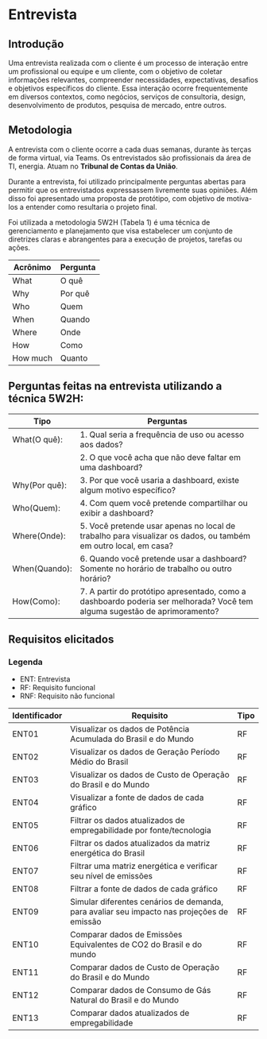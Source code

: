 # Entrevista

## Introdução

Uma entrevista realizada com o cliente é um processo de interação entre um profissional ou equipe e um cliente, com o objetivo de coletar informações relevantes, compreender necessidades, expectativas, desafios e objetivos específicos do cliente. Essa interação ocorre frequentemente em diversos contextos, como negócios, serviços de consultoria, design, desenvolvimento de produtos, pesquisa de mercado, entre outros.

## Metodologia

A entrevista com o cliente ocorre a cada duas semanas, durante às terças  de forma virtual, via Teams. 
Os entrevistados são profissionais da área de TI, energia.
Atuam no **Tribunal de Contas da União**. 

Durante a entrevista, foi utilizado principalmente perguntas abertas para 
permitir que os entrevistados expressassem livremente suas opiniões. Além disso foi apresentado uma proposta de protótipo, com objetivo de motiva-los a entender como resultaria o projeto final.


Foi utilizada a metodologia 5W2H (Tabela 1) é uma técnica de gerenciamento e planejamento que visa estabelecer um conjunto de diretrizes claras e abrangentes para a execução de projetos, tarefas ou ações. 

<center>

| Acrônimo | Pergunta |
| -------- | -------- |
| What     | O quê    |
| Why      | Por quê  |
| Who      | Quem     |
| When     | Quando   |
| Where    | Onde     |
| How      | Como     |
| How much | Quanto   |

</center>

## Perguntas feitas na entrevista utilizando a técnica 5W2H:

| Tipo          | Perguntas                                                                                                                                            |
| ------------- | ---------------------------------------------------------------------------------------------------------------------------------------------------- |
| What(O quê):  | 1. Qual seria a frequência de uso ou acesso aos dados?<br>                                            |
|               | 2. O que você acha que não deve faltar em uma dashboard?                                          |
| Why(Por quê): | 3. Por que você usaria a dashboard, existe algum motivo específico?                                              |
| Who(Quem):    | 4. Com quem você pretende compartilhar ou exibir a dashboard?                        |
| Where(Onde):  | 5. Você pretende usar apenas no local de trabalho para visualizar os dados, ou também em outro local, em casa?                                                                       |
| When(Quando): | 6. Quando você pretende usar a dashboard? Somente no horário de trabalho ou outro horário?                                                                 |
| How(Como):    | 7. A partir do protótipo apresentado, como a dashboardo poderia ser melhorada? Você tem alguma sugestão de aprimoramento? |

## Requisitos elicitados

### Legenda

- ENT: Entrevista
- RF: Requisito funcional
- RNF: Requisito não funcional

| Identificador | Requisito                                                                                                                                                                | Tipo |
| ------------- | ------------------------------------------------------------------------------------------------------------------------------------------------------------------------ | ---- |
| ENT01         | Visualizar os dados de Potência Acumulada do Brasil e do Mundo                                                                                 | RF  |
| ENT02         | Visualizar os dados de Geração Período Médio do Brasil                                                                            | RF   |
| ENT03         | Visualizar os dados de Custo de Operação do Brasil e do Mundo                                                                                  | RF   |
| ENT04         | Visualizar a fonte de dados de cada gráfico                                                                      | RF   |
| ENT05         | Filtrar os dados atualizados de empregabilidade por fonte/tecnologia                                                             | RF   |
| ENT06         | Filtrar os dados atualizados da matriz energética do Brasil                                                                      | RF  |
| ENT07         | Filtrar uma matriz energética e verificar seu nível de emissões                                                         | RF  |
| ENT08         | Filtrar a fonte de dados de cada gráfico                                                                            | RF  |
| ENT09         | Simular diferentes cenários de demanda, para avaliar seu impacto nas projeções de emissão | RF  |
| ENT10         | Comparar dados de Emissões Equivalentes de CO2 do Brasil e do mundo | RF  |
| ENT11         | Comparar dados de Custo de Operação do Brasil e do Mundo | RF  |
| ENT12         | Comparar dados de Consumo de Gás Natural do Brasil e do Mundo | RF  |
| ENT13         | Comparar dados atualizados de empregabilidade | RF  |




